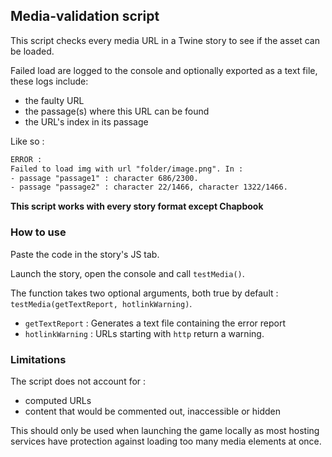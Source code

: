 ## Media-validation script

This script checks every media URL in a Twine story to see if the asset can be loaded.

Failed load are logged to the console and optionally exported as a text file, these logs include:
- the faulty URL
- the passage(s) where this URL can be found
- the URL's index in its passage

Like so :
```html
ERROR : 
Failed to load img with url "folder/image.png". In :
- passage "passage1" : character 686/2300.
- passage "passage2" : character 22/1466, character 1322/1466.
```

**This script works with every story format except Chapbook**

### How to use

Paste the code in the story's JS tab.

Launch the story, open the console and call `testMedia()`.

The function takes two optional arguments, both true by default : `testMedia(getTextReport, hotlinkWarning)`.
- `getTextReport` : Generates a text file containing the error report
- `hotlinkWarning` : URLs starting with `http` return a warning.

### Limitations

The script does not account for :
- computed URLs
- content that would be commented out, inaccessible or hidden

This should only be used when launching the game locally as most hosting services have protection against loading too many media elements at once.